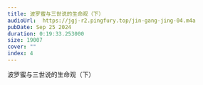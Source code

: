 ```yaml
---
title: 波罗蜜与三世说的生命观（下）
audioUrl:  https://jgj-r2.pingfury.top/jin-gang-jing-04.m4a
pubDate: Sep 25 2024
duration: 0:19:33.253000
size: 19007
cover: ""
index: 4
---
```

波罗蜜与三世说的生命观（下）